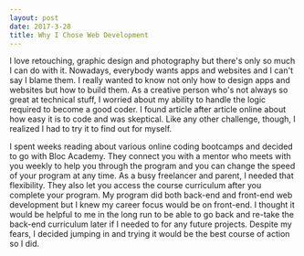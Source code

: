 ```yaml
---
layout: post
date: 2017-3-28
title: Why I Chose Web Development
---
```

I love retouching, graphic design and photography but there's only so much I can do with it. Nowadays, everybody wants apps and websites and I can't say I blame them. I really wanted to know not only how to design apps and websites but how to build them. As a creative person who's not always so great at technical stuff, I worried about my ability to handle the logic required to become a good coder. I found article after article online about how easy it is to code and was skeptical. Like any other challenge, though, I realized I had to try it to find out for myself.

I spent weeks reading about various online coding bootcamps and decided to go with Bloc Academy. They connect you with a mentor who meets with you weekly to help you through the program and you can change the speed of your program at any time. As a busy freelancer and parent, I needed that flexibility. They also let you access the course curriculum after you complete your program. My program did both back-end and front-end web development but I knew my career focus would be on front-end. I thought it would be helpful to me in the long run to be able to go back and re-take the back-end curriculum later if I needed to for any future projects. Despite my fears, I decided jumping in and trying it would be the best course of action so I did.
